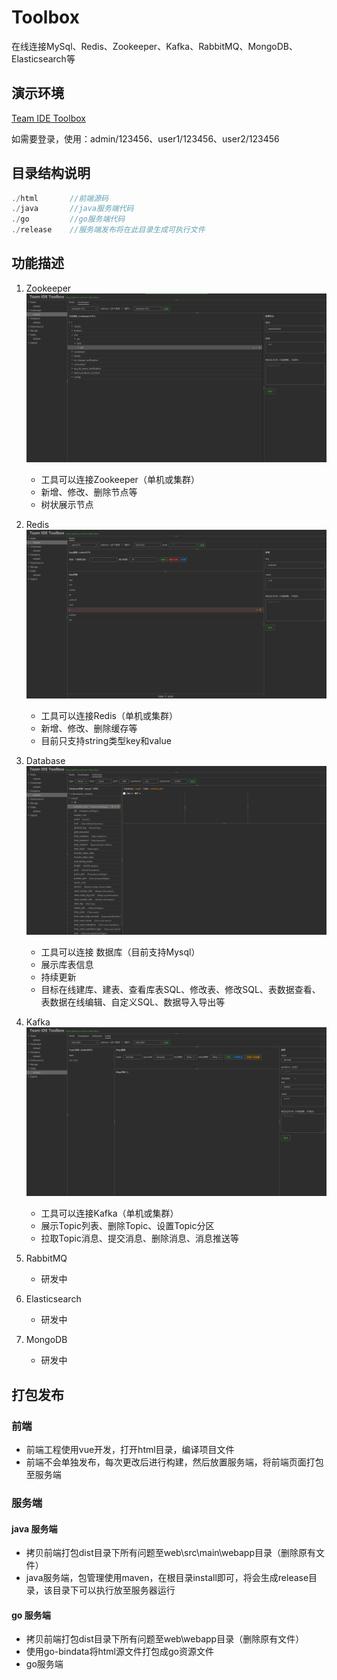 # Toolbox

在线连接MySql、Redis、Zookeeper、Kafka、RabbitMQ、MongoDB、Elasticsearch等

## 演示环境

[Team IDE Toolbox](https://teamide.com/toolbox/)

如需要登录，使用：admin/123456、user1/123456、user2/123456

## 目录结构说明

```js
./html       //前端源码
./java       //java服务端代码
./go         //go服务端代码
./release    //服务端发布将在此目录生成可执行文件
```

## 功能描述

1. Zookeeper
![image](doc/images/zookeeper.png)
    * 工具可以连接Zookeeper（单机或集群）
    * 新增、修改、删除节点等
    * 树状展示节点

2. Redis
![image](doc/images/redis.png)
    * 工具可以连接Redis（单机或集群）
    * 新增、修改、删除缓存等
    * 目前只支持string类型key和value

3. Database
![image](doc/images/database.png)
    * 工具可以连接 数据库（目前支持Mysql）
    * 展示库表信息
    * 持续更新
    * 目标在线建库、建表、查看库表SQL、修改表、修改SQL、表数据查看、表数据在线编辑、自定义SQL、数据导入导出等

4. Kafka
![image](doc/images/kafka.png)
    * 工具可以连接Kafka（单机或集群）
    * 展示Topic列表、删除Topic、设置Topic分区
    * 拉取Topic消息、提交消息、删除消息、消息推送等

5. RabbitMQ
    * 研发中
6. Elasticsearch
    * 研发中
7. MongoDB
    * 研发中

## 打包发布

### 前端

* 前端工程使用vue开发，打开html目录，编译项目文件
* 前端不会单独发布，每次更改后进行构建，然后放置服务端，将前端页面打包至服务端

### 服务端

#### java 服务端

* 拷贝前端打包dist目录下所有问题至web\src\main\webapp目录（删除原有文件）
* java服务端，包管理使用maven，在根目录install即可，将会生成release目录，该目录下可以执行放至服务器运行

#### go 服务端

* 拷贝前端打包dist目录下所有问题至web\webapp目录（删除原有文件）
* 使用go-bindata将html源文件打包成go资源文件
* go服务端
